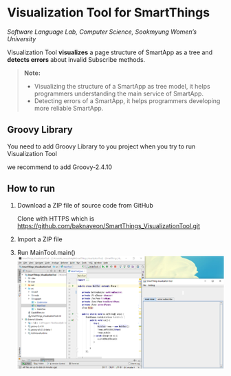 Visualization Tool for SmartThings
===================
*Software Language Lab, Computer Science, Sookmyung Women’s University*




Visualization Tool **visualizes** a page structure of SmartApp as a tree and **detects errors** about invalid Subscribe methods.




> **Note:**
> - Visualizing the structure of a SmartApp as tree model, it helps programmers understanding the main service of SmartApp. 
> - Detecting errors of a SmartApp, it helps programmers developing more reliable SmartApp. 


Groovy Library
-------------
You need to add Groovy Library to you project when you try to run Visualization Tool

we recommend to add Groovy-2.4.10



How to run
-------------
1. Download a ZIP file of source code from GitHub 

    Clone with HTTPS which is https://github.com/baknayeon/SmartThings_VisualizationTool.git


2. Import a ZIP file


3. Run MainTool.main()
![Visualization Tool](https://github.com/baknayeon/SmartThings_VisualizationTool/blob/master/maintool.PNG)

